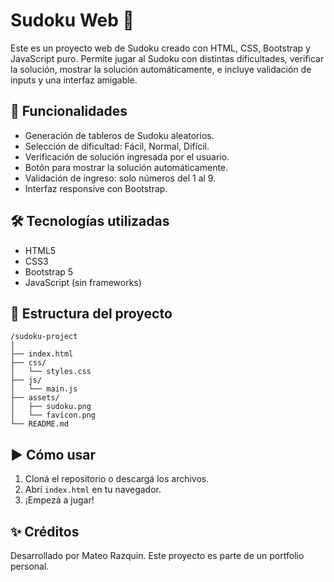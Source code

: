 # Sudoku Web 🧩

Este es un proyecto web de Sudoku creado con HTML, CSS, Bootstrap y JavaScript puro. Permite jugar al Sudoku con distintas dificultades, verificar la solución, mostrar la solución automáticamente, e incluye validación de inputs y una interfaz amigable.

## 🚀 Funcionalidades

- Generación de tableros de Sudoku aleatorios.
- Selección de dificultad: Fácil, Normal, Difícil.
- Verificación de solución ingresada por el usuario.
- Botón para mostrar la solución automáticamente.
- Validación de ingreso: solo números del 1 al 9.
- Interfaz responsive con Bootstrap.

## 🛠️ Tecnologías utilizadas

- HTML5
- CSS3
- Bootstrap 5
- JavaScript (sin frameworks)

## 📂 Estructura del proyecto

```
/sudoku-project
│
├── index.html
├── css/
│   └── styles.css
├── js/
│   └── main.js
├── assets/
│   ├── sudoku.png       
│   └── favicon.png      
└── README.md
```

## ▶️ Cómo usar

1. Cloná el repositorio o descargá los archivos.
2. Abrí `index.html` en tu navegador.
3. ¡Empezá a jugar!

## ✨ Créditos

Desarrollado por Mateo Razquin. Este proyecto es parte de un portfolio personal.
